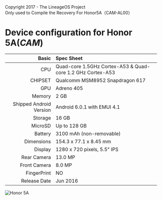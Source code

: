 Copyright 2017 - The LineageOS Project<br>
Only used to Compile the Recovery For Honor5A（CAM-AL00）

Device configuration for Honor 5A(_CAM_)
=====================================================

Basic   | Spec Sheet
-------:|:-------------------------
CPU     | Quad-core 1.5GHz Cortex-A53 & Quad-core 1.2 GHz Cortex-A53
CHIPSET | Qualcomm MSM8952 Snapdragon 617
GPU     | Adreno 405
Memory  | 2 GB
Shipped Android Version | Android 6.0.1 with EMUI 4.1
Storage | 16 GB
MicroSD | Up to 128 GB
Battery | 3100 mAh (non-removable)
Dimensions | 154.3 x 77.1 x 8.45 mm
Display | 1280 x 720 pixels, 5.5" IPS
Rear Camera  | 13.0 MP
Front Camera | 8.0 MP
FingerPrint | NO
Release Date | Jun 2016

![Honor 5A](http://d6.yihaodianimg.com/N05/M04/15/7A/CgQI01dtAouAA9EGAAJ-E1BRQ7Y07500_380x380.jpg "Honor 5A")
